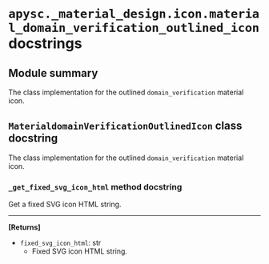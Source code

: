 # `apysc._material_design.icon.material_domain_verification_outlined_icon` docstrings

## Module summary

The class implementation for the outlined `domain_verification` material icon.

## `MaterialdomainVerificationOutlinedIcon` class docstring

The class implementation for the outlined `domain_verification` material icon.

### `_get_fixed_svg_icon_html` method docstring

Get a fixed SVG icon HTML string.<hr>

**[Returns]**

- `fixed_svg_icon_html`: str
  - Fixed SVG icon HTML string.